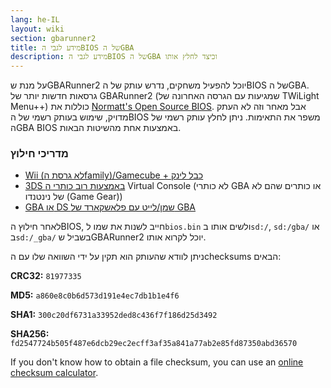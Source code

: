 ```yaml
---
lang: he-IL
layout: wiki
section: gbarunner2
title: מידע לגבי הBIOS של הGBA
description: מידע לגבי הBIOS של הGBA וכיצד לחלץ אותו
---
```


על מנת שGBARunner2 יוכל להפעיל משחקים, נדרש עותק של הBIOS של הGBA. גרסאות חדשות יותר של GBARunner2 (שמגיעות עם הגרסה האחרונה של TWiLight Menu++) כוללות את [Normatt's Open Source BIOS](https://github.com/Normmatt/gba_bios). אבל מאחר וזה לא העתק מדויק, שימוש בעותק רשמי של הBIOS משפר את התאימות. ניתן לחלץ עותק רשמי של הGBA BIOS באמצעות אחת מהשיטות הבאות.

### מדריכי חילוץ

- [Wii (לא גרסת הfamily)/Gamecube + כבל לינק](https://github.com/FIX94/gba-link-cable-dumper)
- [3DS באמצעות רוב כותרי ה](https://glazedbelmont.github.io/gbabiosdump/#virtual-console-title-from-a-3ds) Virtual Console (לא כותרי GBA או כותרים שהם לא של נינטנדו (Game Gear))
- [GBA או DS שמן/לייט עם פלאשקארד של GBA](https://glazedbelmont.github.io/gbabiosdump/#gameboy-advance-sp-micro-ds-ds-lite)

לאחר חילוץ הBIOS, חייב לשנות את שמו ל`bios.bin` ולשים אותו ב`sd:/`, `sd:/gba/` או ב`sd:/_gba/` בשביל שGBARunner2 יוכל לקרוא אותו.

ניתן לוודא שהעותק הוא תקין על ידי השוואה שלו עם הchecksums הבאים:

**CRC32:** `81977335`

**MD5:** `a860e8c0b6d573d191e4ec7db1b1e4f6`

**SHA1:** `300c20df6731a33952ded8c436f7f186d25d3492`

**SHA256:** `fd2547724b505f487e6dcb29ec2ecff3af35a841a77ab2e85fd87350abd36570`

If you don't know how to obtain a file checksum, you can use an [online checksum calculator](https://emn178.github.io/online-tools/crc32_checksum.html).
